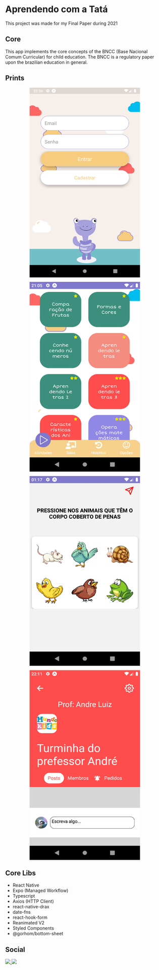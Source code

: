 # Aprendendo com a Tatá

<p>This project was made for my Final Paper during 2021</p>

<h2>Core</h2>
<p>This app implements the core concepts of the BNCC (Base Nacional Comum Curricular) for child education. The BNCC is a regulatory paper upon the brazilian education in general.</p>

<h2>Prints</h2>
<div style="display:flex; align-items:center; flex-direction:row; flex-wrap: wrap; justify-content:center; gap:1em;">
  <img height="600" width="350" src="./assets/readme/initial_page.png" />
  <img height="600" width="350" src="./assets/readme/initial_page_ativities.png" />
  <img height="600" width="350" src="./assets/readme/animals.png" />
  <img height="600" width="350" src="./assets/readme/details-class.png" />
</div>

<h2>Core Libs</h2>
 
 <ul>
   <li>React Native</li>
   <li>Expo (Managed Workflow)</li>
   <li>Typescript</li>
   <li>Axios (HTTP Client)</li>
   <li>react-native-drax</li>
   <li>date-fns</li>
   <li>react-hook-form</li>
   <li>Reanimated V2</li>
   <li>Styled Components</li>
   <li>@gorhom/bottom-sheet</li>
 </ul>

<h2>Social</h2>

<a target="_blank" href="https://twitter.com/andr3zinh000">
  <img src="https://img.shields.io/badge/Twitter-1DA1F2?style=for-the-badge&logo=twitter&logoColor=white" />
</a>
<a target="_blank" href="mailto:andrelp1015@gmail.com">
<img src="https://img.shields.io/badge/Gmail-D14836?style=for-the-badge&logo=gmail&logoColor=white" />
</a>

